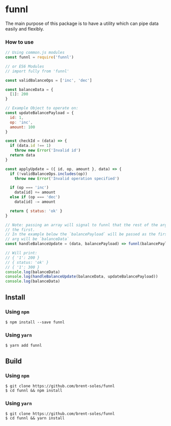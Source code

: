 # funnl

The main purpose of this package is to have a utility which can pipe data easily and flexibly.

### How to use
```javascript
// Using common.js modules
const funnl = require('funnl')

// or ES6 Modules
// import fully from 'funnl'

const validBalanceOps = ['inc', 'dec']

const balanceData = {
  [1]: 200
}

// Example Object to operate on:
const updateBalancePayload = {
  id: 1,
  op: 'inc',
  amount: 100
}

const checkId = (data) => {
  if (data.id !== 1)
    throw new Error('Invalid id')
  return data
}

const applyUpdate = ({ id, op, amount }, data) => {
  if (!validBalanceOps.includes(op))
    throw new Error('Invalid operation specified')

  if (op === 'inc')
    data[id] += amount
  else if (op === 'dec')
    data[id] -= amount

  return { status: 'ok' }
}

// Note: passing an array will signal to funnl that the rest of the args in the array should be applied after
// the first.
// In the example below the `balancePayload` will be passed as the first arg to applyUpdate, and the second
// arg will be `balanceData`
const handleBalanceUpdate = (data, balancePayload) => funnl(balancePayload)(checkId, [applyUpdate, data])

// Will print:
// { '1': 200 }
// { status: 'ok' }
// { '1': 300 }
console.log(balanceData)
console.log(handleBalanceUpdate(balanceData, updateBalancePayload))
console.log(balanceData)
```

## Install
### Using `npm`
```
$ npm install --save funnl
```

### Using `yarn`
```
$ yarn add funnl
```

## Build
### Using `npm`
```
$ git clone https://github.com/brent-soles/funnl
$ cd funnl && npm install
```

### Using `yarn`
```
$ git clone https://github.com/brent-soles/funnl
$ cd funnl && yarn install
```
